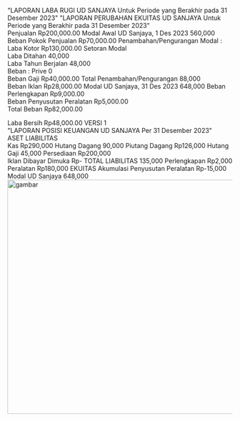 "LAPORAN LABA RUGI
UD SANJAYA
Untuk Periode yang Berakhir pada 31 Desember 2023"				"LAPORAN PERUBAHAN EKUITAS
UD SANJAYA
Untuk Periode yang Berakhir pada 31 Desember 2023"			
Penjualan		 Rp200,000.00 		Modal Awal UD Sanjaya, 1 Des 2023		560,000	
Beban Pokok Penjualan		 Rp70,000.00 		Penambahan/Pengurangan Modal :			
Laba Kotor		 Rp130,000.00 		Setoran Modal			
				Laba Ditahan	40,000		
				Laba Tahun Berjalan	48,000		
Beban :				Prive	0		
Beban Gaji	 Rp40,000.00 			Total Penambahan/Pengurangan		88,000	
Beban Iklan	 Rp28,000.00 			Modal UD Sanjaya, 31 Des 2023		648,000	
Beban Perlengkapan	 Rp9,000.00 						
Beban Penyusutan Peralatan	 Rp5,000.00 						
Total Beban		 Rp82,000.00 					
							
Laba Bersih		 Rp48,000.00 		VERSI 1			
				"LAPORAN POSISI KEUANGAN
UD SANJAYA
Per 31 Desember 2023"			
				ASET		LIABILITAS	
				Kas	 Rp290,000 	Hutang Dagang	90,000
				Piutang Dagang	 Rp126,000 	Hutang Gaji	45,000
				Persediaan	 Rp200,000 		
				Iklan Dibayar Dimuka	 Rp-   	TOTAL LIABILITAS	135,000
				Perlengkapan	 Rp2,000 		
				Peralatan	 Rp180,000 	EKUITAS	
				Akumulasi Penyusutan Peralatan	 Rp-15,000 	Modal UD Sanjaya	648,000
<img width="1398" height="524" alt="gambar" src="https://github.com/user-attachments/assets/7ad7f6d1-8970-4500-8fe0-e46ca8b8afda" />
